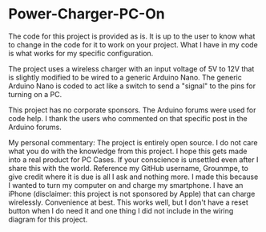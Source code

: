 # Power-Charger-PC-On

The code for this project is provided as is. It is up to the user to know what to change in the code for it to work on your project. What I have in my code is what works for my specific configuration. 

The project uses a wireless charger with an input voltage of 5V to 12V that is slightly modified to be wired to a generic Arduino Nano. The  generic Arduino Nano is coded to act like a switch to send a "signal" to the pins for turning on a PC. 

This project has no corporate sponsors. The Arduino forums were used for code help. I thank the users who commented on that specific post in the Arduino forums.

My personal commentary: 
The project is entirely open source. I do not care what you do with the knowledge from this project. I hope this gets made into a real product for PC Cases. If your conscience is unsettled even after I share this with the world. Reference my GitHub username, Grounmpe, to give credit where it is due is all I ask and nothing more. I made this because I wanted to turn my computer on and charge my smartphone. I have an iPhone (disclaimer: this project is not sponsored by Apple) that can charge wirelessly. Convenience at best. This works well, but I don't have a reset button when I do need it and one thing I did not include in the wiring diagram for this project. 
